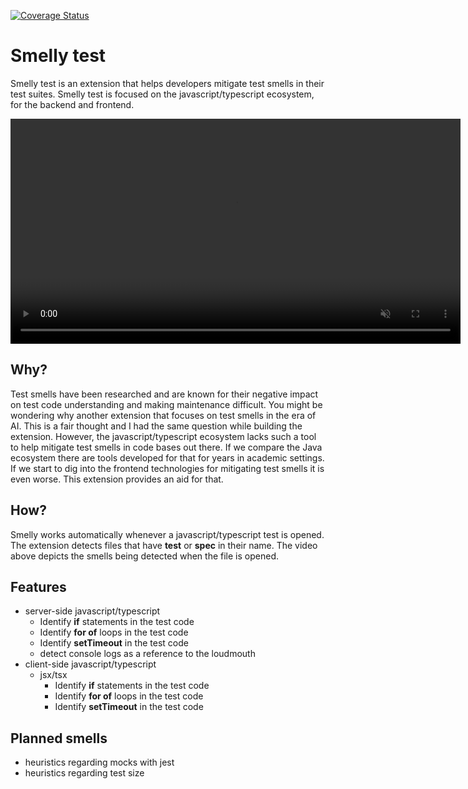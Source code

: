 [![Coverage Status](https://coveralls.io/repos/github/marabesi/smelly-test-extension/badge.svg?branch=master)](https://coveralls.io/github/marabesi/smelly-test-extension?branch=master)

# Smelly test

Smelly test is an extension that helps developers mitigate test smells in their test suites. Smelly test is focused on the
javascript/typescript ecosystem, for the backend and frontend.

<video width="720" src="https://github.com/marabesi/smelly-test-extension/assets/2129872/026e36ff-4328-42e6-9155-ddd0c194acce" type="video/mp4" autoplay loop controls muted title="Smelly in action">
  Sorry, your browser doesn't support HTML 5 video.
</video>

## Why?

Test smells have been researched and are known for their negative impact on test code understanding and making maintenance
difficult. You might be wondering why another extension that focuses on test smells in the era of AI. This is a fair thought and
I had the same question while building the extension. However, the javascript/typescript ecosystem lacks such a tool to
help mitigate test smells in code bases out there. If we compare the Java ecosystem there are tools developed for that
for years in academic settings. If we start to dig into the frontend technologies for mitigating test smells it is even
worse. This extension provides an aid for that.

## How?

Smelly works automatically whenever a javascript/typescript test is opened. The extension detects files that have **test** or **spec** in their name. The video above depicts the smells being detected when the file is opened.

## Features

- server-side javascript/typescript
  - Identify **if** statements in the test code
  - Identify **for of** loops in the test code
  - Identify **setTimeout** in the test code
  - detect console logs as a reference to the loudmouth
- client-side javascript/typescript
  - jsx/tsx
    - Identify **if** statements in the test code
    - Identify **for of** loops in the test code
    - Identify **setTimeout** in the test code

## Planned smells

- heuristics regarding mocks with jest
- heuristics regarding test size
